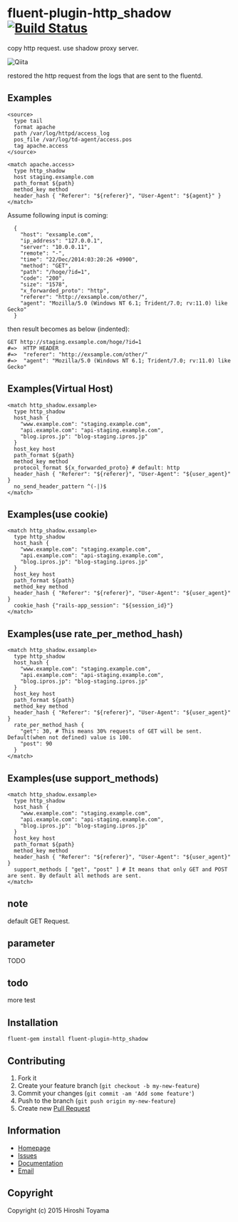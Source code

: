 # fluent-plugin-http_shadow [![Build Status](https://secure.travis-ci.org/toyama0919/fluent-plugin-http_shadow.png?branch=master)](http://travis-ci.org/toyama0919/fluent-plugin-http_shadow)

copy http request. use shadow proxy server.

![Qiita](https://embed.gyazo.com/59d5fe9c4430325f6ad59c638971cc25.png "Qiita")

restored the http request from the logs that are sent to the fluentd.

## Examples
```
<source>
  type tail
  format apache
  path /var/log/httpd/access_log
  pos_file /var/log/td-agent/access.pos
  tag apache.access
</source>

<match apache.access>
  type http_shadow
  host staging.exsample.com
  path_format ${path}
  method_key method
  header_hash { "Referer": "${referer}", "User-Agent": "${agent}" }
</match>
```

Assume following input is coming:

```
  {
    "host": "exsample.com",
    "ip_address": "127.0.0.1",
    "server": "10.0.0.11",
    "remote": "-",
    "time": "22/Dec/2014:03:20:26 +0900",
    "method": "GET",
    "path": "/hoge/?id=1",
    "code": "200",
    "size": "1578",
    "x_forwarded_proto": "http",
    "referer": "http://exsample.com/other/",
    "agent": "Mozilla/5.0 (Windows NT 6.1; Trident/7.0; rv:11.0) like Gecko"
  }
```

then result becomes as below (indented):

```
GET http://staging.exsample.com/hoge/?id=1
#=>  HTTP HEADER
#=>  "referer": "http://exsample.com/other/"
#=>  "agent": "Mozilla/5.0 (Windows NT 6.1; Trident/7.0; rv:11.0) like Gecko"
```

## Examples(Virtual Host)
```
<match http_shadow.exsample>
  type http_shadow
  host_hash { 
    "www.example.com": "staging.example.com", 
    "api.example.com": "api-staging.example.com", 
    "blog.ipros.jp": "blog-staging.ipros.jp"
  }
  host_key host
  path_format ${path}
  method_key method
  protocol_format ${x_forwarded_proto} # default: http
  header_hash { "Referer": "${referer}", "User-Agent": "${user_agent}" }
  no_send_header_pattern ^(-|)$
</match>
```

## Examples(use cookie)
```
<match http_shadow.exsample>
  type http_shadow
  host_hash { 
    "www.example.com": "staging.example.com", 
    "api.example.com": "api-staging.example.com", 
    "blog.ipros.jp": "blog-staging.ipros.jp"
  }
  host_key host
  path_format ${path}
  method_key method
  header_hash { "Referer": "${referer}", "User-Agent": "${user_agent}" }
  cookie_hash {"rails-app_session": "${session_id}"}
</match>
```

## Examples(use rate_per_method_hash)
```
<match http_shadow.exsample>
  type http_shadow
  host_hash {
    "www.example.com": "staging.example.com",
    "api.example.com": "api-staging.example.com",
    "blog.ipros.jp": "blog-staging.ipros.jp"
  }
  host_key host
  path_format ${path}
  method_key method
  header_hash { "Referer": "${referer}", "User-Agent": "${user_agent}" }
  rate_per_method_hash {
    "get": 30, # This means 30% requests of GET will be sent. Default(when not defined) value is 100.
    "post": 90
  }
</match>
```

## Examples(use support_methods)
```
<match http_shadow.exsample>
  type http_shadow
  host_hash {
    "www.example.com": "staging.example.com",
    "api.example.com": "api-staging.example.com",
    "blog.ipros.jp": "blog-staging.ipros.jp"
  }
  host_key host
  path_format ${path}
  method_key method
  header_hash { "Referer": "${referer}", "User-Agent": "${user_agent}" }
  support_methods [ "get", "post" ] # It means that only GET and POST are sent. By default all methods are sent.
</match>
```

## note

default GET Request.

## parameter

TODO

## todo

more test


## Installation
```
fluent-gem install fluent-plugin-http_shadow
```

## Contributing

1. Fork it
2. Create your feature branch (`git checkout -b my-new-feature`)
3. Commit your changes (`git commit -am 'Add some feature'`)
4. Push to the branch (`git push origin my-new-feature`)
5. Create new [Pull Request](../../pull/new/master)

## Information

* [Homepage](https://github.com/toyama0919/fluent-plugin-http_shadow)
* [Issues](https://github.com/toyama0919/fluent-plugin-http_shadow/issues)
* [Documentation](http://rubydoc.info/gems/fluent-plugin-http_shadow/frames)
* [Email](mailto:toyama0919@gmail.com)

## Copyright

Copyright (c) 2015 Hiroshi Toyama

